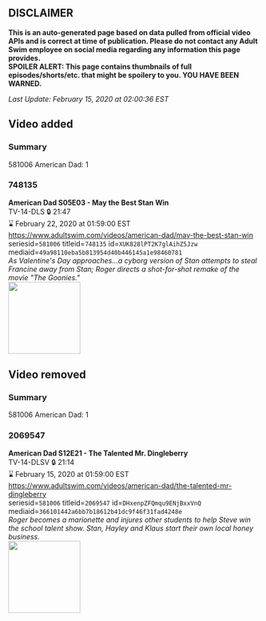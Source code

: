 ## DISCLAIMER
**This is an auto-generated page based on data pulled from official video APIs and is correct at time of publication. Please do not contact any Adult Swim employee on social media regarding any information this page provides.**  
**SPOILER ALERT: This page contains thumbnails of full episodes/shorts/etc. that might be spoilery to you. YOU HAVE BEEN WARNED.**  

_Last Update: February 15, 2020 at 02:00:36 EST_
## Video added
### Summary
581006 American Dad: 1  
### 748135
**American Dad S05E03 - May the Best Stan Win**  
TV-14-DLS 🔒 21:47  
⌛ February 22, 2020 at 01:59:00 EST  
https://www.adultswim.com/videos/american-dad/may-the-best-stan-win  
seriesid=`581006` titleid=`748135` id=`XUK828lPT2K7glAihZ5Jzw` mediaid=`49a98110eba5b813954d40b446145a1e98460781`  
_As Valentine's Day approaches...a cyborg version of Stan attempts to steal Francine away from Stan; Roger directs a shot-for-shot remake of the movie "The Goonies."_  
<a href="https://i.cdn.turner.com/adultswim/big/image-upload/thumbnails/thumb-2_image-152847347075519.jpg"><img src="https://i.cdn.turner.com/adultswim/big/image-upload/thumbnails/thumb-2_image-152847347075519.jpg" height="144px" /></a>
## Video removed
### Summary
581006 American Dad: 1  
### 2069547
**American Dad S12E21 - The Talented Mr. Dingleberry**  
TV-14-DLSV 🔒 21:14  
⌛ February 15, 2020 at 01:59:00 EST  
https://www.adultswim.com/videos/american-dad/the-talented-mr-dingleberry  
seriesid=`581006` titleid=`2069547` id=`DHxenpZFQmqu9ENjBxxVnQ` mediaid=`366101442a6bb7b18612b41dc9f46f31fad4248e`  
_Roger becomes a marionette and injures other students to help Steve win the school talent show. Stan, Hayley and Klaus start their own local honey business._  
<a href="https://i.cdn.turner.com/adultswim/big/image-upload/thumbnails/thumb-2_image-151880435105520.jpg"><img src="https://i.cdn.turner.com/adultswim/big/image-upload/thumbnails/thumb-2_image-151880435105520.jpg" height="144px" /></a>
